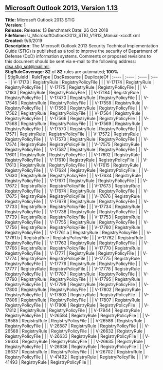 ## [Microsoft Outlook 2013, Version 1.13](.\StigDetail\Office-Outlook2013-1.13.md)

**Title:** Microsoft Outlook 2013 STIG  
**Version:** 1  
**Release:** Release: 13 Benchmark Date: 26 Oct 2018  
**FileName:** U_MicrosoftOutlook2013_STIG_V1R13_Manual-xccdf.xml  
**Created:** 9/6/2019  
**Description:** The Microsoft Outlook 2013 Security Technical Implementation Guide (STIG) is published as a tool to improve the security of Department of Defense (DoD) information systems.  Comments or proposed revisions to this document should be sent via e-mail to the following address: disa.stig_spt@mail.mil.  
**StigRuleCoverage:** **82** of **82** rules are automated; **100%**  
| StigRuleId | RuleType | DscResource | DuplicateOf
| :---- | :---- | :---- | :---- |
| V-17173 | RegistryRule | RegistryPolicyFile |  |
| V-17174 | RegistryRule | RegistryPolicyFile |  |
| V-17175 | RegistryRule | RegistryPolicyFile |  |
| V-17183 | RegistryRule | RegistryPolicyFile |  |
| V-17184 | RegistryRule | RegistryPolicyFile |  |
| V-17470 | RegistryRule | RegistryPolicyFile |  |
| V-17546 | RegistryRule | RegistryPolicyFile |  |
| V-17558 | RegistryRule | RegistryPolicyFile |  |
| V-17559 | RegistryRule | RegistryPolicyFile |  |
| V-17562 | RegistryRule | RegistryPolicyFile |  |
| V-17564 | RegistryRule | RegistryPolicyFile |  |
| V-17566 | RegistryRule | RegistryPolicyFile |  |
| V-17568 | RegistryRule | RegistryPolicyFile |  |
| V-17569 | RegistryRule | RegistryPolicyFile |  |
| V-17570 | RegistryRule | RegistryPolicyFile |  |
| V-17571 | RegistryRule | RegistryPolicyFile |  |
| V-17572 | RegistryRule | RegistryPolicyFile |  |
| V-17573 | RegistryRule | RegistryPolicyFile |  |
| V-17574 | RegistryRule | RegistryPolicyFile |  |
| V-17575 | RegistryRule | RegistryPolicyFile |  |
| V-17587 | RegistryRule | RegistryPolicyFile |  |
| V-17601 | RegistryRule | RegistryPolicyFile |  |
| V-17602 | RegistryRule | RegistryPolicyFile |  |
| V-17610 | RegistryRule | RegistryPolicyFile |  |
| V-17613 | RegistryRule | RegistryPolicyFile |  |
| V-17615 | RegistryRule | RegistryPolicyFile |  |
| V-17624 | RegistryRule | RegistryPolicyFile |  |
| V-17630 | RegistryRule | RegistryPolicyFile |  |
| V-17634 | RegistryRule | RegistryPolicyFile |  |
| V-17671 | RegistryRule | RegistryPolicyFile |  |
| V-17672 | RegistryRule | RegistryPolicyFile |  |
| V-17673 | RegistryRule | RegistryPolicyFile |  |
| V-17674 | RegistryRule | RegistryPolicyFile |  |
| V-17675 | RegistryRule | RegistryPolicyFile |  |
| V-17676 | RegistryRule | RegistryPolicyFile |  |
| V-17678 | RegistryRule | RegistryPolicyFile |  |
| V-17733 | RegistryRule | RegistryPolicyFile |  |
| V-17734 | RegistryRule | RegistryPolicyFile |  |
| V-17738 | RegistryRule | RegistryPolicyFile |  |
| V-17739 | RegistryRule | RegistryPolicyFile |  |
| V-17753 | RegistryRule | RegistryPolicyFile |  |
| V-17755 | RegistryRule | RegistryPolicyFile |  |
| V-17756 | RegistryRule | RegistryPolicyFile |  |
| V-17760 | RegistryRule | RegistryPolicyFile |  |
| V-17761.a | RegistryRule | RegistryPolicyFile |  |
| V-17761.b | RegistryRule | RegistryPolicyFile |  |
| V-17762 | RegistryRule | RegistryPolicyFile |  |
| V-17763 | RegistryRule | RegistryPolicyFile |  |
| V-17766 | RegistryRule | RegistryPolicyFile |  |
| V-17770 | RegistryRule | RegistryPolicyFile |  |
| V-17771 | RegistryRule | RegistryPolicyFile |  |
| V-17774 | RegistryRule | RegistryPolicyFile |  |
| V-17775 | RegistryRule | RegistryPolicyFile |  |
| V-17776 | RegistryRule | RegistryPolicyFile |  |
| V-17777 | RegistryRule | RegistryPolicyFile |  |
| V-17778 | RegistryRule | RegistryPolicyFile |  |
| V-17787 | RegistryRule | RegistryPolicyFile |  |
| V-17790 | RegistryRule | RegistryPolicyFile |  |
| V-17795 | RegistryRule | RegistryPolicyFile |  |
| V-17798 | RegistryRule | RegistryPolicyFile |  |
| V-17800 | RegistryRule | RegistryPolicyFile |  |
| V-17802 | RegistryRule | RegistryPolicyFile |  |
| V-17803 | RegistryRule | RegistryPolicyFile |  |
| V-17806 | RegistryRule | RegistryPolicyFile |  |
| V-17807 | RegistryRule | RegistryPolicyFile |  |
| V-17808 | RegistryRule | RegistryPolicyFile |  |
| V-17812 | RegistryRule | RegistryPolicyFile |  |
| V-17944 | RegistryRule | RegistryPolicyFile |  |
| V-26584 | RegistryRule | RegistryPolicyFile |  |
| V-26585 | RegistryRule | RegistryPolicyFile |  |
| V-26586 | RegistryRule | RegistryPolicyFile |  |
| V-26587 | RegistryRule | RegistryPolicyFile |  |
| V-26588 | RegistryRule | RegistryPolicyFile |  |
| V-26632 | RegistryRule | RegistryPolicyFile |  |
| V-26633 | RegistryRule | RegistryPolicyFile |  |
| V-26634 | RegistryRule | RegistryPolicyFile |  |
| V-26635 | RegistryRule | RegistryPolicyFile |  |
| V-26636 | RegistryRule | RegistryPolicyFile |  |
| V-26637 | RegistryRule | RegistryPolicyFile |  |
| V-26702 | RegistryRule | RegistryPolicyFile |  |
| V-41492 | RegistryRule | RegistryPolicyFile |  |
| V-41493 | RegistryRule | RegistryPolicyFile |  |
